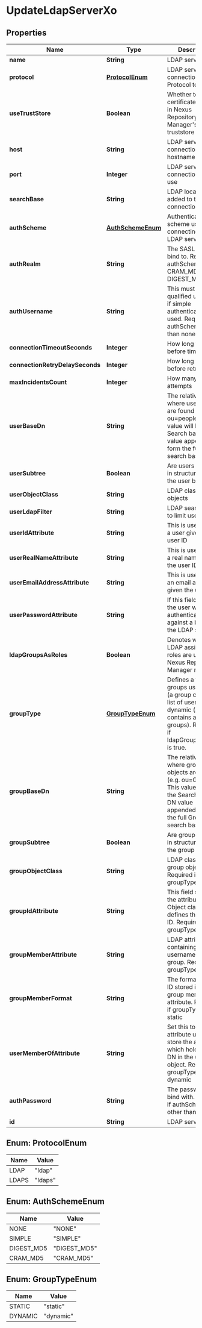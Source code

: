 
# UpdateLdapServerXo

## Properties
Name | Type | Description | Notes
------------ | ------------- | ------------- | -------------
**name** | **String** | LDAP server name | 
**protocol** | [**ProtocolEnum**](#ProtocolEnum) | LDAP server connection Protocol to use | 
**useTrustStore** | **Boolean** | Whether to use certificates stored in Nexus Repository Manager&#39;s truststore |  [optional]
**host** | **String** | LDAP server connection hostname | 
**port** | **Integer** | LDAP server connection port to use | 
**searchBase** | **String** | LDAP location to be added to the connection URL | 
**authScheme** | [**AuthSchemeEnum**](#AuthSchemeEnum) | Authentication scheme used for connecting to LDAP server | 
**authRealm** | **String** | The SASL realm to bind to. Required if authScheme is CRAM_MD5 or DIGEST_MD5 |  [optional]
**authUsername** | **String** | This must be a fully qualified username if simple authentication is used. Required if authScheme other than none. |  [optional]
**connectionTimeoutSeconds** | **Integer** | How long to wait before timeout | 
**connectionRetryDelaySeconds** | **Integer** | How long to wait before retrying | 
**maxIncidentsCount** | **Integer** | How many retry attempts | 
**userBaseDn** | **String** | The relative DN where user objects are found (e.g. ou&#x3D;people). This value will have the Search base DN value appended to form the full User search base DN. |  [optional]
**userSubtree** | **Boolean** | Are users located in structures below the user base DN? |  [optional]
**userObjectClass** | **String** | LDAP class for user objects |  [optional]
**userLdapFilter** | **String** | LDAP search filter to limit user search |  [optional]
**userIdAttribute** | **String** | This is used to find a user given its user ID |  [optional]
**userRealNameAttribute** | **String** | This is used to find a real name given the user ID |  [optional]
**userEmailAddressAttribute** | **String** | This is used to find an email address given the user ID |  [optional]
**userPasswordAttribute** | **String** | If this field is blank the user will be authenticated against a bind with the LDAP server |  [optional]
**ldapGroupsAsRoles** | **Boolean** | Denotes whether LDAP assigned roles are used as Nexus Repository Manager roles |  [optional]
**groupType** | [**GroupTypeEnum**](#GroupTypeEnum) | Defines a type of groups used: static (a group contains a list of users) or dynamic (a user contains a list of groups). Required if ldapGroupsAsRoles is true. | 
**groupBaseDn** | **String** | The relative DN where group objects are found (e.g. ou&#x3D;Group). This value will have the Search base DN value appended to form the full Group search base DN. |  [optional]
**groupSubtree** | **Boolean** | Are groups located in structures below the group base DN |  [optional]
**groupObjectClass** | **String** | LDAP class for group objects. Required if groupType is static |  [optional]
**groupIdAttribute** | **String** | This field specifies the attribute of the Object class that defines the Group ID. Required if groupType is static |  [optional]
**groupMemberAttribute** | **String** | LDAP attribute containing the usernames for the group. Required if groupType is static |  [optional]
**groupMemberFormat** | **String** | The format of user ID stored in the group member attribute. Required if groupType is static |  [optional]
**userMemberOfAttribute** | **String** | Set this to the attribute used to store the attribute which holds groups DN in the user object. Required if groupType is dynamic |  [optional]
**authPassword** | **String** | The password to bind with. Required if authScheme other than none. | 
**id** | **String** | LDAP server ID |  [optional]


<a name="ProtocolEnum"></a>
## Enum: ProtocolEnum
Name | Value
---- | -----
LDAP | &quot;ldap&quot;
LDAPS | &quot;ldaps&quot;


<a name="AuthSchemeEnum"></a>
## Enum: AuthSchemeEnum
Name | Value
---- | -----
NONE | &quot;NONE&quot;
SIMPLE | &quot;SIMPLE&quot;
DIGEST_MD5 | &quot;DIGEST_MD5&quot;
CRAM_MD5 | &quot;CRAM_MD5&quot;


<a name="GroupTypeEnum"></a>
## Enum: GroupTypeEnum
Name | Value
---- | -----
STATIC | &quot;static&quot;
DYNAMIC | &quot;dynamic&quot;




